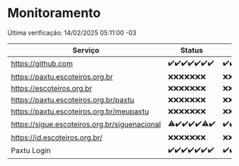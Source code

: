# Monitoramento

Última verificação: 14/02/2025 05:11:00 -03

|Serviço|Status|Últimas 24h|
|---|---|---|
|https://github.com|<span title="2025-02-07: OK=23">✔️</span><span title="2025-02-08: OK=23">✔️</span><span title="2025-02-09: OK=23">✔️</span><span title="2025-02-10: OK=23">✔️</span><span title="2025-02-11: OK=23">✔️</span><span title="2025-02-12: OK=23">✔️</span><span title="2025-02-13: OK=7">✔️</span>|<span title="13/02/2025 05:11:00 -03 : 200">✔️</span><span title="13/02/2025 06:09:00 -03 : 200">✔️</span><span title="13/02/2025 07:08:00 -03 : 200">✔️</span><span title="13/02/2025 08:07:00 -03 : 200">✔️</span><span title="13/02/2025 09:15:00 -03 : 200">✔️</span><span title="13/02/2025 10:16:00 -03 : 200">✔️</span><span title="13/02/2025 11:08:00 -03 : 200">✔️</span><span title="13/02/2025 12:09:00 -03 : 200">✔️</span><span title="13/02/2025 13:10:00 -03 : 200">✔️</span><span title="13/02/2025 14:06:00 -03 : 200">✔️</span><span title="13/02/2025 15:11:00 -03 : 200">✔️</span><span title="13/02/2025 16:06:00 -03 : 200">✔️</span><span title="13/02/2025 17:09:00 -03 : 200">✔️</span><span title="13/02/2025 18:07:00 -03 : 200">✔️</span><span title="13/02/2025 19:07:00 -03 : 200">✔️</span><span title="13/02/2025 20:08:00 -03 : 200">✔️</span><span title="13/02/2025 21:40:00 -03 : 200">✔️</span><span title="13/02/2025 23:09:00 -03 : 200">✔️</span><span title="14/02/2025 00:12:00 -03 : 200">✔️</span><span title="14/02/2025 01:10:00 -03 : 200">✔️</span><span title="14/02/2025 02:08:00 -03 : 200">✔️</span><span title="14/02/2025 03:11:00 -03 : 200">✔️</span><span title="14/02/2025 04:08:00 -03 : 200">✔️</span><span title="14/02/2025 05:11:00 -03 : 200">✔️</span>|
|https://paxtu.escoteiros.org.br|<span title="2025-02-07: Falhas=23">❌</span><span title="2025-02-08: Falhas=23">❌</span><span title="2025-02-09: Falhas=23">❌</span><span title="2025-02-10: Falhas=23">❌</span><span title="2025-02-11: Falhas=23">❌</span><span title="2025-02-12: Falhas=23">❌</span><span title="2025-02-13: Falhas=7">❌</span>|<span title="13/02/2025 05:11:00 -03 : 403">❌</span><span title="13/02/2025 06:09:00 -03 : 403">❌</span><span title="13/02/2025 07:08:00 -03 : 403">❌</span><span title="13/02/2025 08:07:00 -03 : 403">❌</span><span title="13/02/2025 09:15:00 -03 : 403">❌</span><span title="13/02/2025 10:16:00 -03 : 403">❌</span><span title="13/02/2025 11:08:00 -03 : 403">❌</span><span title="13/02/2025 12:09:00 -03 : 403">❌</span><span title="13/02/2025 13:10:00 -03 : 403">❌</span><span title="13/02/2025 14:06:00 -03 : 403">❌</span><span title="13/02/2025 15:11:00 -03 : 403">❌</span><span title="13/02/2025 16:06:00 -03 : 403">❌</span><span title="13/02/2025 17:09:00 -03 : 403">❌</span><span title="13/02/2025 18:07:00 -03 : 403">❌</span><span title="13/02/2025 19:07:00 -03 : 403">❌</span><span title="13/02/2025 20:08:00 -03 : 403">❌</span><span title="13/02/2025 21:40:00 -03 : 403">❌</span><span title="13/02/2025 23:09:00 -03 : 403">❌</span><span title="14/02/2025 00:12:00 -03 : 403">❌</span><span title="14/02/2025 01:10:00 -03 : 403">❌</span><span title="14/02/2025 02:08:00 -03 : 403">❌</span><span title="14/02/2025 03:11:00 -03 : 403">❌</span><span title="14/02/2025 04:08:00 -03 : 403">❌</span><span title="14/02/2025 05:11:00 -03 : 403">❌</span>|
|https://escoteiros.org.br|<span title="2025-02-07: Falhas=23">❌</span><span title="2025-02-08: Falhas=23">❌</span><span title="2025-02-09: Falhas=23">❌</span><span title="2025-02-10: Falhas=23">❌</span><span title="2025-02-11: Falhas=23">❌</span><span title="2025-02-12: Falhas=23">❌</span><span title="2025-02-13: Falhas=7">❌</span>|<span title="13/02/2025 05:11:00 -03 : 403">❌</span><span title="13/02/2025 06:09:00 -03 : 403">❌</span><span title="13/02/2025 07:08:00 -03 : 403">❌</span><span title="13/02/2025 08:07:00 -03 : 403">❌</span><span title="13/02/2025 09:15:00 -03 : 403">❌</span><span title="13/02/2025 10:16:00 -03 : 403">❌</span><span title="13/02/2025 11:08:00 -03 : 403">❌</span><span title="13/02/2025 12:09:00 -03 : 403">❌</span><span title="13/02/2025 13:10:00 -03 : 403">❌</span><span title="13/02/2025 14:06:00 -03 : 403">❌</span><span title="13/02/2025 15:11:00 -03 : 403">❌</span><span title="13/02/2025 16:06:00 -03 : 403">❌</span><span title="13/02/2025 17:09:00 -03 : 403">❌</span><span title="13/02/2025 18:07:00 -03 : 403">❌</span><span title="13/02/2025 19:07:00 -03 : 403">❌</span><span title="13/02/2025 20:08:00 -03 : 403">❌</span><span title="13/02/2025 21:40:00 -03 : 403">❌</span><span title="13/02/2025 23:09:00 -03 : 403">❌</span><span title="14/02/2025 00:12:00 -03 : 403">❌</span><span title="14/02/2025 01:10:00 -03 : 403">❌</span><span title="14/02/2025 02:08:00 -03 : 403">❌</span><span title="14/02/2025 03:11:00 -03 : 403">❌</span><span title="14/02/2025 04:08:00 -03 : 403">❌</span><span title="14/02/2025 05:11:00 -03 : 403">❌</span>|
|https://paxtu.escoteiros.org.br/paxtu|<span title="2025-02-07: Falhas=23">❌</span><span title="2025-02-08: Falhas=23">❌</span><span title="2025-02-09: Falhas=23">❌</span><span title="2025-02-10: Falhas=23">❌</span><span title="2025-02-11: Falhas=23">❌</span><span title="2025-02-12: Falhas=23">❌</span><span title="2025-02-13: Falhas=7">❌</span>|<span title="13/02/2025 05:11:00 -03 : 403">❌</span><span title="13/02/2025 06:09:00 -03 : 403">❌</span><span title="13/02/2025 07:08:00 -03 : 403">❌</span><span title="13/02/2025 08:07:00 -03 : 403">❌</span><span title="13/02/2025 09:15:00 -03 : 403">❌</span><span title="13/02/2025 10:16:00 -03 : 403">❌</span><span title="13/02/2025 11:08:00 -03 : 403">❌</span><span title="13/02/2025 12:09:00 -03 : 403">❌</span><span title="13/02/2025 13:10:00 -03 : 403">❌</span><span title="13/02/2025 14:06:00 -03 : 403">❌</span><span title="13/02/2025 15:11:00 -03 : 403">❌</span><span title="13/02/2025 16:06:00 -03 : 403">❌</span><span title="13/02/2025 17:09:00 -03 : 403">❌</span><span title="13/02/2025 18:07:00 -03 : 403">❌</span><span title="13/02/2025 19:07:00 -03 : 403">❌</span><span title="13/02/2025 20:08:00 -03 : 403">❌</span><span title="13/02/2025 21:40:00 -03 : 403">❌</span><span title="13/02/2025 23:09:00 -03 : 403">❌</span><span title="14/02/2025 00:12:00 -03 : 403">❌</span><span title="14/02/2025 01:10:00 -03 : 403">❌</span><span title="14/02/2025 02:08:00 -03 : 403">❌</span><span title="14/02/2025 03:11:00 -03 : 403">❌</span><span title="14/02/2025 04:08:00 -03 : 403">❌</span><span title="14/02/2025 05:11:00 -03 : 403">❌</span>|
|https://paxtu.escoteiros.org.br/meupaxtu|<span title="2025-02-07: Falhas=23">❌</span><span title="2025-02-08: Falhas=23">❌</span><span title="2025-02-09: Falhas=23">❌</span><span title="2025-02-10: Falhas=23">❌</span><span title="2025-02-11: Falhas=23">❌</span><span title="2025-02-12: Falhas=23">❌</span><span title="2025-02-13: Falhas=7">❌</span>|<span title="13/02/2025 05:11:00 -03 : 403">❌</span><span title="13/02/2025 06:09:00 -03 : 403">❌</span><span title="13/02/2025 07:08:00 -03 : 403">❌</span><span title="13/02/2025 08:07:00 -03 : 403">❌</span><span title="13/02/2025 09:15:00 -03 : 403">❌</span><span title="13/02/2025 10:16:00 -03 : 403">❌</span><span title="13/02/2025 11:08:00 -03 : 403">❌</span><span title="13/02/2025 12:09:00 -03 : 403">❌</span><span title="13/02/2025 13:10:00 -03 : 403">❌</span><span title="13/02/2025 14:06:00 -03 : 403">❌</span><span title="13/02/2025 15:11:00 -03 : 403">❌</span><span title="13/02/2025 16:06:00 -03 : 403">❌</span><span title="13/02/2025 17:09:00 -03 : 403">❌</span><span title="13/02/2025 18:07:00 -03 : 403">❌</span><span title="13/02/2025 19:07:00 -03 : 403">❌</span><span title="13/02/2025 20:08:00 -03 : 403">❌</span><span title="13/02/2025 21:40:00 -03 : 403">❌</span><span title="13/02/2025 23:09:00 -03 : 403">❌</span><span title="14/02/2025 00:12:00 -03 : 403">❌</span><span title="14/02/2025 01:10:00 -03 : 403">❌</span><span title="14/02/2025 02:08:00 -03 : 403">❌</span><span title="14/02/2025 03:11:00 -03 : 403">❌</span><span title="14/02/2025 04:08:00 -03 : 403">❌</span><span title="14/02/2025 05:11:00 -03 : 403">❌</span>|
|https://sigue.escoteiros.org.br/siguenacional|<span title="2025-02-07: OK=22, Falhas=1">⚠️</span><span title="2025-02-08: OK=23">✔️</span><span title="2025-02-09: OK=23">✔️</span><span title="2025-02-10: OK=23">✔️</span><span title="2025-02-11: OK=23">✔️</span><span title="2025-02-12: OK=22, Falhas=1">⚠️</span><span title="2025-02-13: OK=7">✔️</span>|<span title="13/02/2025 05:11:00 -03 : 200">✔️</span><span title="13/02/2025 06:09:00 -03 : 200">✔️</span><span title="13/02/2025 07:08:00 -03 : 200">✔️</span><span title="13/02/2025 08:07:00 -03 : 200">✔️</span><span title="13/02/2025 09:15:00 -03 : 200">✔️</span><span title="13/02/2025 10:16:00 -03 : 200">✔️</span><span title="13/02/2025 11:08:00 -03 : 200">✔️</span><span title="13/02/2025 12:09:00 -03 : 200">✔️</span><span title="13/02/2025 13:10:00 -03 : 200">✔️</span><span title="13/02/2025 14:06:00 -03 : 200">✔️</span><span title="13/02/2025 15:11:00 -03 : 200">✔️</span><span title="13/02/2025 16:06:00 -03 : 200">✔️</span><span title="13/02/2025 17:09:00 -03 : 200">✔️</span><span title="13/02/2025 18:07:00 -03 : 200">✔️</span><span title="13/02/2025 19:07:00 -03 : 200">✔️</span><span title="13/02/2025 20:08:00 -03 : 200">✔️</span><span title="13/02/2025 21:40:00 -03 : 200">✔️</span><span title="13/02/2025 23:09:00 -03 : 200">✔️</span><span title="14/02/2025 00:12:00 -03 : 200">✔️</span><span title="14/02/2025 01:10:00 -03 : 200">✔️</span><span title="14/02/2025 02:08:00 -03 : 200">✔️</span><span title="14/02/2025 03:11:00 -03 : 200">✔️</span><span title="14/02/2025 04:08:00 -03 : 200">✔️</span><span title="14/02/2025 05:11:00 -03 : 200">✔️</span>|
|https://id.escoteiros.org.br/|<span title="2025-02-07: Falhas=23">❌</span><span title="2025-02-08: Falhas=23">❌</span><span title="2025-02-09: Falhas=23">❌</span><span title="2025-02-10: Falhas=23">❌</span><span title="2025-02-11: Falhas=23">❌</span><span title="2025-02-12: Falhas=23">❌</span><span title="2025-02-13: Falhas=7">❌</span>|<span title="13/02/2025 05:11:00 -03 : 403">❌</span><span title="13/02/2025 06:09:00 -03 : 403">❌</span><span title="13/02/2025 07:08:00 -03 : 403">❌</span><span title="13/02/2025 08:07:00 -03 : 403">❌</span><span title="13/02/2025 09:15:00 -03 : 403">❌</span><span title="13/02/2025 10:16:00 -03 : 403">❌</span><span title="13/02/2025 11:08:00 -03 : 403">❌</span><span title="13/02/2025 12:09:00 -03 : 403">❌</span><span title="13/02/2025 13:10:00 -03 : 403">❌</span><span title="13/02/2025 14:06:00 -03 : 403">❌</span><span title="13/02/2025 15:11:00 -03 : 403">❌</span><span title="13/02/2025 16:06:00 -03 : 403">❌</span><span title="13/02/2025 17:09:00 -03 : 403">❌</span><span title="13/02/2025 18:07:00 -03 : 403">❌</span><span title="13/02/2025 19:07:00 -03 : 403">❌</span><span title="13/02/2025 20:08:00 -03 : 403">❌</span><span title="13/02/2025 21:40:00 -03 : 403">❌</span><span title="13/02/2025 23:09:00 -03 : 403">❌</span><span title="14/02/2025 00:12:00 -03 : 403">❌</span><span title="14/02/2025 01:10:00 -03 : 403">❌</span><span title="14/02/2025 02:08:00 -03 : 403">❌</span><span title="14/02/2025 03:11:00 -03 : 403">❌</span><span title="14/02/2025 04:08:00 -03 : 403">❌</span><span title="14/02/2025 05:11:00 -03 : 403">❌</span>|
|Paxtu Login|<span title="2025-02-07: OK=23">✔️</span><span title="2025-02-08: OK=23">✔️</span><span title="2025-02-09: OK=23">✔️</span><span title="2025-02-10: OK=23">✔️</span><span title="2025-02-11: OK=23">✔️</span><span title="2025-02-12: OK=23">✔️</span><span title="2025-02-13: OK=7">✔️</span>|<span title="13/02/2025 05:11:00 -03 : 200">✔️</span><span title="13/02/2025 06:09:00 -03 : 200">✔️</span><span title="13/02/2025 07:08:00 -03 : 200">✔️</span><span title="13/02/2025 08:07:00 -03 : 200">✔️</span><span title="13/02/2025 09:15:00 -03 : 200">✔️</span><span title="13/02/2025 10:16:00 -03 : 200">✔️</span><span title="13/02/2025 11:08:00 -03 : 200">✔️</span><span title="13/02/2025 12:09:00 -03 : 200">✔️</span><span title="13/02/2025 13:10:00 -03 : 200">✔️</span><span title="13/02/2025 14:06:00 -03 : 200">✔️</span><span title="13/02/2025 15:11:00 -03 : 200">✔️</span><span title="13/02/2025 16:06:00 -03 : 200">✔️</span><span title="13/02/2025 17:09:00 -03 : 200">✔️</span><span title="13/02/2025 18:07:00 -03 : 200">✔️</span><span title="13/02/2025 19:07:00 -03 : 200">✔️</span><span title="13/02/2025 20:08:00 -03 : 200">✔️</span><span title="13/02/2025 21:40:00 -03 : 200">✔️</span><span title="13/02/2025 23:09:00 -03 : 200">✔️</span><span title="14/02/2025 00:12:00 -03 : 200">✔️</span><span title="14/02/2025 01:10:00 -03 : 200">✔️</span><span title="14/02/2025 02:08:00 -03 : 200">✔️</span><span title="14/02/2025 03:11:00 -03 : 200">✔️</span><span title="14/02/2025 04:08:00 -03 : 200">✔️</span><span title="14/02/2025 05:11:00 -03 : 200">✔️</span>|
